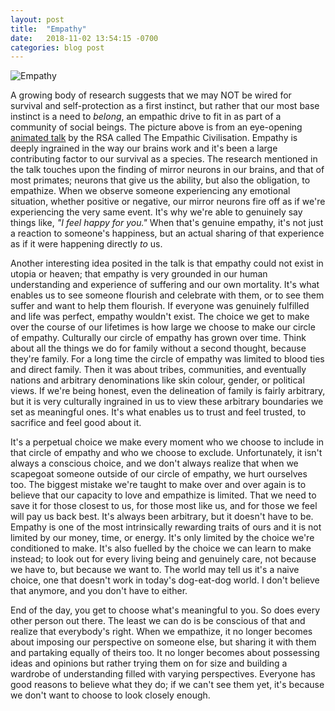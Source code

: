```yaml
---
layout: post
title:  "Empathy"
date:   2018-11-02 13:54:15 -0700
categories: blog post
---
```

![Empathy](https://i.imgur.com/shW9qLi.png "Empathy")

A growing body of research suggests that we may NOT be wired for survival and self-protection as a first instinct, but rather that our most base instinct is a need to *belong*, an empathic drive to fit in as part of a community of social beings. The picture above is from an eye-opening [animated talk](https://www.youtube.com/watch?v=l7AWnfFRc7g "RSA Animate: The Empathic Civilization") by the RSA called The Empathic Civilisation. Empathy is deeply ingrained in the way our brains work and it's been a large contributing factor to our survival as a species. The research mentioned in the talk touches upon the finding of mirror neurons in our brains, and that of most primates; neurons that give us the ability, but also the obligation, to empathize. When we observe someone experiencing any emotional situation, whether positive or negative, our mirror neurons fire off as if we're experiencing the very same event. It's why we're able to genuinely say things like, *"I feel happy for you."* When that's genuine empathy, it's not just a reaction to someone's happiness, but an actual sharing of that experience as if it were happening directly *to* us.

Another interesting idea posited in the talk is that empathy could not exist in utopia or heaven; that empathy is very grounded in our human understanding and experience of suffering and our own mortality. It's what enables us to see someone flourish and celebrate with them, or to see them suffer and want to help them flourish. If everyone was genuinely fulfilled and life was perfect, empathy wouldn't exist. The choice we get to make over the course of our lifetimes is how large we choose to make our circle of empathy. Culturally our circle of empathy has grown over time. Think about all the things we do for family without a second thought, because they're family. For a long time the circle of empathy was limited to blood ties and direct family. Then it was about tribes, communities, and eventually nations and arbitrary denominations like skin colour, gender, or political views. If we're being honest, even the delineation of family is fairly arbitrary, but it is very culturally ingrained in us to view these arbitrary boundaries we set as meaningful ones. It's what enables us to trust and feel trusted, to sacrifice and feel good about it. 

It's a perpetual choice we make every moment who we choose to include in that circle of empathy and who we choose to exclude. Unfortunately, it isn't always a conscious choice, and we don't always realize that when we scapegoat someone outside of our circle of empathy, we hurt ourselves too. The biggest mistake we're taught to make over and over again is to believe that our capacity to love and empathize is limited. That we need to save it for those closest to us, for those most like us, and for those we feel will pay us back best. It's always been arbitrary, but it doesn't have to be. Empathy is one of the most intrinsically rewarding traits of ours and it is not limited by our money, time, or energy. It's only limited by the choice we're conditioned to make. It's also fuelled by the choice we can learn to make instead; to look out for every living being and genuinely care, not because we have to, but because we want to. The world may tell us it's a naive choice, one that doesn't work in today's dog-eat-dog world. I don't believe that anymore, and you don't have to either. 

End of the day, you get to choose what's meaningful to you. So does every other person out there. The least we can do is be conscious of that and realize that everybody's right. When we empathize, it no longer becomes about imposing our perspective on someone else, but sharing it with them and partaking equally of theirs too. It no longer becomes about possessing ideas and opinions but rather trying them on for size and building a wardrobe of understanding filled with varying perspectives. Everyone has good reasons to believe what they do; if we can't see them yet, it's because we don't want to choose to look closely enough.